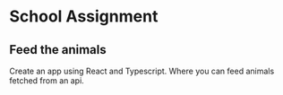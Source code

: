 # School Assignment

## Feed the animals

Create an app using React and Typescript. Where you can feed animals fetched from an api.
